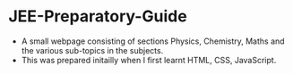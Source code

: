 # JEE-Preparatory-Guide
- A small webpage consisting of sections Physics, Chemistry, Maths and the various sub-topics in the subjects.
- This was prepared initailly when I first learnt HTML, CSS, JavaScript.
